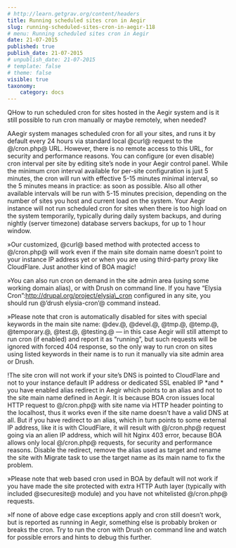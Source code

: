 ```yaml
---
# http://learn.getgrav.org/content/headers
title: Running scheduled sites cron in Aegir
slug: running-scheduled-sites-cron-in-aegir-118
# menu: Running scheduled sites cron in Aegir
date: 21-07-2015
published: true
publish_date: 21-07-2015
# unpublish_date: 21-07-2015
# template: false
# theme: false
visible: true
taxonomy:
    category: docs
---
```


<a name="cron-q"></a>

QHow to run scheduled cron for sites hosted in the Aegir system and is it still possible to run cron manually or maybe remotely, when needed?

<a name="cron-a"></a>

AAegir system manages scheduled cron for all your sites, and runs it by default every 24 hours via standard local @curl@ request to the @/cron.php@ URL. However, there is no remote access to this URL, for security and performance reasons. You can configure (or even disable) cron interval per site by editing site’s node in your Aegir control panel. While the minimum cron interval available for per-site configuration is just 5 minutes, the cron will run with effective 5-15 minutes minimal interval, so the 5 minutes means in practice: as soon as possible. Also all other available intervals will be run with 5-15 minutes precision, depending on the number of sites you host and current load on the system. Your Aegir instance will not run scheduled cron for sites when there is too high load on the system temporarily, typically during daily system backups, and during nightly (server timezone) database servers backups, for up to 1 hour window.

<a name="cron-w"></a>

»Our customized, @curl@ based method with protected access to @/cron.php@ will work even if the main site domain name doesn’t point to your instance IP address yet or when you are using third-party proxy like CloudFlare. Just another kind of BOA magic!

<a name="cron-w"></a>

»You can also run cron on demand in the site admin area (using some working domain alias), or with Drush on command line. If you have “Elysia Cron”:http://drupal.org/project/elysia\_cron configured in any site, you should run @’drush elysia-cron’@ command instead.

<a name="cron-w"></a>

»Please note that cron is automatically disabled for sites with special keywords in the main site name: @dev.@, @devel.@, @tmp.@, @temp.@, @temporary.@, @test.@, @testing.@ — in this case Aegir will still attempt to run cron (if enabled) and report it as “running”, but such requests will be ignored with forced 404 response, so the only way to run cron on sites using listed keywords in their name is to run it manually via site admin area or Drush.

<a name="cron-w"></a>

!The site cron will not work if your site’s DNS is pointed to CloudFlare and not to your instance default IP address or dedicated SSL enabled IP \*and * you have enabled alias redirect in Aegir which points to an alias and not to the site main name defined in Aegir. It is because BOA cron issues local HTTP request to @/cron.php@ with site name via HTTP header pointing to the localhost, thus it works even if the site name doesn’t have a valid DNS at all. But if you have redirect to an alias, which in turn points to some external IP address, like it is with CloudFlare, it will result with @/cron.php@ request going via an alien IP address, which will hit Nginx 403 error, because BOA allows only local @/cron.php@ requests, for security and performance reasons. Disable the redirect, remove the alias used as target and rename the site with Migrate task to use the target name as its main name to fix the problem.

<a name="cron-w"></a>

»Please note that web based cron used in BOA by default will not work if you have made the site protected with extra HTTP Auth layer (typically with included @securesite@ module) and you have not whitelisted @/cron.php@ requests.

<a name="cron-w"></a>

»If none of above edge case exceptions apply and cron still doesn’t work, but is reported as running in Aegir, something else is probably broken or breaks the cron. Try to run the cron with Drush on command line and watch for possible errors and hints to debug this further.